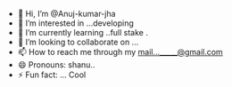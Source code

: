 - 👋 Hi, I’m @Anuj-kumar-jha
- 👀 I’m interested in ...developing
- 🌱 I’m currently learning ..full stake .
- 💞️ I’m looking to collaborate on ...
- 📫 How to reach me through my mail..._____@gmail.com
- 😄 Pronouns: shanu..
- ⚡ Fun fact: ... Cool 

<!---
Anuj-kumar-jha/Anuj-kumar-jha is a ✨ special ✨ repository because its `README.md` (this file) appears on your GitHub profile.
You can click the Preview link to take a look at your changes.
--->
